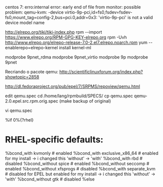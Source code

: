 

centos 7:
erro:internal error: early end of file from monitor: possible problem:
qemu-kvm: -device virtio-9p-pci,id=fs0,fsdev=fsdev-fs0,mount_tag=config-2,bus=pci.0,addr=0x3: 'virtio-9p-pci' is not a valid device model name

http://elrepo.org/tiki/tiki-index.php
rpm --import https://www.elrepo.org/RPM-GPG-KEY-elrepo.org
rpm -Uvh http://www.elrepo.org/elrepo-release-7.0-2.el7.elrepo.noarch.rpm
yum --enablerepo=elrepo-kernel install kernel-ml


modprobe 9pnet_rdma
modprobe 9pnet_virtio
modprobe 9p
modprobe 9pnet

Recriando o pacote qemu:
http://scientificlinuxforum.org/index.php?showtopic=2858

http://dl.fedoraproject.org/pub/epel/7/SRPMS/repoview/qemu.html

edit qemu.spec
cd /home/lang/rpmbuild/SPECS/
cp qemu.spec qemu-2.0.epel.src.rpm.orig.spec (make backup of original)


vi qemu.spec

%if 0%{?rhel}
# RHEL-specific defaults:
%bcond_with    kvmonly          # enabled
%bcond_with    exclusive_x86_64 # enabled for my install -> i changed this 'without' -> 'with'
%bcond_with    rbd              # disabled
%bcond_without spice            # enabled
%bcond_without seccomp          # enabled
%bcond_without xfsprogs         # disabled
%bcond_with    separate_kvm     # disabled for EPEL but enabled for my install -> i changed this 'without' -> 'with'
%bcond_without gtk              # disabled
%else
